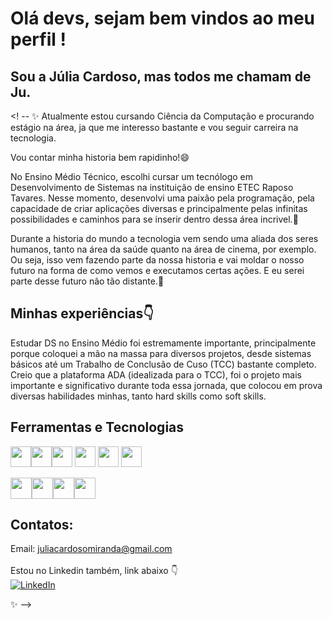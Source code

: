 # Olá devs, sejam bem vindos ao meu perfil !

## Sou a Júlia Cardoso, mas todos me chamam de Ju.
<! --
✨
Atualmente estou cursando Ciência da Computação e procurando estágio na área, ja que me interesso bastante e vou seguir carreira na tecnologia. 

Vou contar minha historia bem rapidinho!😄

No Ensino Médio Técnico, escolhi cursar um tecnólogo em Desenvolvimento de Sistemas na instituição de ensino ETEC Raposo Tavares. Nesse momento, desenvolvi uma paixão pela programação, pela capacidade de criar aplicações diversas e principalmente pelas infinitas possibilidades e caminhos para se inserir dentro dessa área incrivel.:blue_heart:

Durante a historia do mundo a tecnologia vem sendo uma aliada dos seres humanos, tanto na área da saúde quanto na área de cinema, por exemplo. Ou seja, isso vem fazendo parte da nossa historia e vai moldar o nosso futuro na forma de como vemos e executamos certas ações. E eu serei parte desse futuro não tão distante.🔭 

## Minhas experiências:point_down:

Estudar DS no Ensino Médio foi estremamente importante, principalmente porque coloquei a mão na massa para diversos projetos, desde sistemas básicos até um Trabalho de Conclusão de Cuso (TCC) bastante completo. Creio que a plataforma ADA (idealizada para o TCC), foi o projeto mais importante e significativo durante toda essa jornada, que colocou em prova diversas habilidades minhas, tanto hard skills como soft skills. 

## Ferramentas e Tecnologias 

<img src="https://cdn.jsdelivr.net/gh/devicons/devicon/icons/html5/html5-original.svg"  height="33" width="33"/><img src="https://cdn.jsdelivr.net/gh/devicons/devicon/icons/css3/css3-original.svg" height="33" width="33"/><img src="https://cdn.jsdelivr.net/gh/devicons/devicon/icons/java/java-original-wordmark.svg" height="33" width="33" />
<img src="https://cdn.jsdelivr.net/gh/devicons/devicon/icons/javascript/javascript-plain.svg" height="33" width="33"/>
<img src="https://cdn.jsdelivr.net/gh/devicons/devicon/icons/mysql/mysql-original.svg" height="33" width="33" />
<img src="https://cdn.jsdelivr.net/gh/devicons/devicon/icons/php/php-original.svg" height="33" width="33"/>

<img src="https://cdn.jsdelivr.net/gh/devicons/devicon/icons/canva/canva-original.svg" height="34" width="34"/><img src="https://cdn.jsdelivr.net/gh/devicons/devicon/icons/figma/figma-original.svg" height="34" width="34"/><img src="https://cdn.jsdelivr.net/gh/devicons/devicon/icons/git/git-plain-wordmark.svg"  height="34" width="34"/><img src="https://cdn.jsdelivr.net/gh/devicons/devicon/icons/visualstudio/visualstudio-plain.svg"  height="34" width="34"/>


## Contatos:

Email: juliacardosomiranda@gmail.com
<br>
<br>
Estou no Linkedin também, link abaixo :point_down:
<br>
[![LinkedIn](https://img.shields.io/badge/LinkedIn-000?style=for-the-badge&logo=linkedin&logoColor=0E76A8)](https://www.linkedin.com/in/j%C3%BAlia-cardoso-336552200/)

✨
-->
